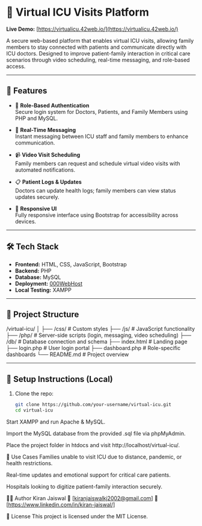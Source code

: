 # 🏥 Virtual ICU Visits Platform

**Live Demo:** [https://virtualicu.42web.io/](https://virtualicu.42web.io/)

A secure web-based platform that enables virtual ICU visits, allowing family members to stay connected with patients and communicate directly with ICU doctors. Designed to improve patient-family interaction in critical care scenarios through video scheduling, real-time messaging, and role-based access.

---

## 🚀 Features

- 🔐 **Role-Based Authentication**  
  Secure login system for Doctors, Patients, and Family Members using PHP and MySQL.

- 💬 **Real-Time Messaging**  
  Instant messaging between ICU staff and family members to enhance communication.

- 📹 **Video Visit Scheduling**  
  Family members can request and schedule virtual video visits with automated notifications.

- 📋 **Patient Logs & Updates**  
  Doctors can update health logs; family members can view status updates securely.

- 📱 **Responsive UI**  
  Fully responsive interface using Bootstrap for accessibility across devices.

---

## 🛠️ Tech Stack

- **Frontend:** HTML, CSS, JavaScript, Bootstrap  
- **Backend:** PHP  
- **Database:** MySQL  
- **Deployment:** [000WebHost](https://www.000webhost.com/)  
- **Local Testing:** XAMPP

---

## 📂 Project Structure

/virtual-icu/
│
├── /css/ # Custom styles
├── /js/ # JavaScript functionality
├── /php/ # Server-side scripts (login, messaging, video scheduling)
├── /db/ # Database connection and schema
├── index.html # Landing page
├── login.php # User login portal
├── dashboard.php # Role-specific dashboards
└── README.md # Project overview



---

## 🧪 Setup Instructions (Local)

1. Clone the repo:
   ```bash
   git clone https://github.com/your-username/virtual-icu.git
   cd virtual-icu

Start XAMPP and run Apache & MySQL.

Import the MySQL database from the provided .sql file via phpMyAdmin.

Place the project folder in htdocs and visit http://localhost/virtual-icu/.

📌 Use Cases
Families unable to visit ICU due to distance, pandemic, or health restrictions.

Real-time updates and emotional support for critical care patients.

Hospitals looking to digitize patient-family interaction securely.

🙋‍♀️ Author
Kiran Jaiswal
📧 [kiranjaiswalkj2002@gmail.com]
🔗 [https://www.linkedin.com/in/kiran-jaiswal/]

📜 License
This project is licensed under the MIT License.


